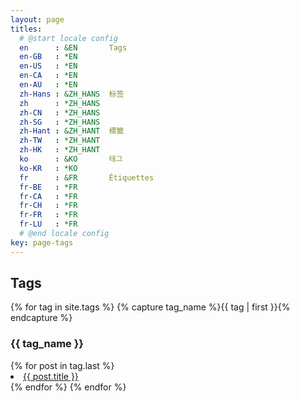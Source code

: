 ```yaml
---
layout: page
titles:
  # @start locale config
  en      : &EN       Tags
  en-GB   : *EN
  en-US   : *EN
  en-CA   : *EN
  en-AU   : *EN
  zh-Hans : &ZH_HANS  标签
  zh      : *ZH_HANS
  zh-CN   : *ZH_HANS
  zh-SG   : *ZH_HANS
  zh-Hant : &ZH_HANT  標籤
  zh-TW   : *ZH_HANT
  zh-HK   : *ZH_HANT
  ko      : &KO       태그
  ko-KR   : *KO
  fr      : &FR       Étiquettes
  fr-BE   : *FR
  fr-CA   : *FR
  fr-CH   : *FR
  fr-FR   : *FR
  fr-LU   : *FR
  # @end locale config
key: page-tags
---
```


## Tags

{% for tag in site.tags %}
  {% capture tag_name %}{{ tag | first }}{% endcapture %}
  <h3 id="{{ tag_name | slugify }}">{{ tag_name }}</h3>
  {% for post in tag.last %}
    <li><a href="{{ post.url }}">{{ post.title }}</a></li>
  {% endfor %}
{% endfor %}
